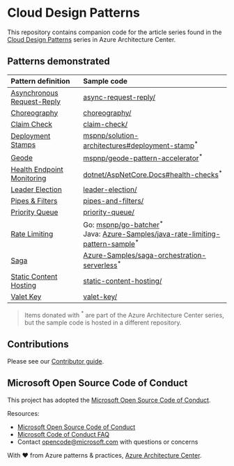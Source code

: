 # Cloud Design Patterns

This repository contains companion code for the article series found in the [Cloud Design Patterns](https://aka.ms/cloud-design-patterns) series in Azure Architecture Center.

## Patterns demonstrated

| Pattern definition | Sample code |
| :----------------- | :---------- |
| [Asynchronous Request-Reply](https://learn.microsoft.com/azure/architecture/patterns/async-request-reply) | [async-request-reply/](async-request-reply/) |
| [Choreography](https://learn.microsoft.com/azure/architecture/patterns/choreography) | [choreography/](choreography/) |
| [Claim Check](https://learn.microsoft.com/azure/architecture/patterns/claim-check) | [claim-check/](claim-check/) |
| [Deployment Stamps](https://learn.microsoft.com/azure/architecture/patterns/deployment-stamp) | [mspnp/solution-architectures#deployment-stamp](https://github.com/mspnp/solution-architectures/tree/master/apps/deployment-stamp)$^{*}$ |
| [Geode](https://learn.microsoft.com/azure/architecture/patterns/geodes) | [mspnp/geode-pattern-accelerator](https://github.com/mspnp/geode-pattern-accelerator)$^{*}$ |
| [Health Endpoint Monitoring](https://learn.microsoft.com/azure/architecture/patterns/health-endpoint-monitoring) | [dotnet/AspNetCore.Docs#health-checks](https://github.com/dotnet/AspNetCore.Docs/tree/main/aspnetcore/host-and-deploy/health-checks/samples/7.x/HealthChecksSample)$^{*}$ |
| [Leader Election](https://learn.microsoft.com/azure/architecture/patterns/leader-election) | [leader-election/](leader-election/) |
| [Pipes & Filters](https://learn.microsoft.com/azure/architecture/patterns/pipes-and-filters) | [pipes-and-filters/](pipes-and-filters/) |
| [Priority Queue](https://learn.microsoft.com/azure/architecture/patterns/priority-queue) | [priority-queue/](priority-queue/) |
| [Rate Limiting](https://learn.microsoft.com/azure/architecture/patterns/rate-limiting-pattern) | Go: [mspnp/go-batcher](https://github.com/mspnp/go-batcher)$^{*}$ <br> Java: [Azure-Samples/java-rate-limiting-pattern-sample](https://github.com/Azure-Samples/java-rate-limiting-pattern-sample)$^{*}$ |
| [Saga](https://learn.microsoft.com/azure/architecture/reference-architectures/saga/saga) | [Azure-Samples/saga-orchestration-serverless](https://github.com/Azure-Samples/saga-orchestration-serverless)$^{*}$ |
| [Static Content Hosting](https://learn.microsoft.com/azure/architecture/patterns/static-content-hosting) | [static-content-hosting/](static-content-hosting/) |
| [Valet Key](https://learn.microsoft.com/en-us/azure/architecture/patterns/valet-key) | [valet-key/](valet-key/) |

> Items donated with $^{*}$ are part of the Azure Architecture Center series, but the sample code is hosted in a different repository.

## Contributions

Please see our [Contributor guide](./CONTRIBUTING.md).

## Microsoft Open Source Code of Conduct

This project has adopted the [Microsoft Open Source Code of Conduct](https://opensource.microsoft.com/codeofconduct/).

Resources:

- [Microsoft Open Source Code of Conduct](https://opensource.microsoft.com/codeofconduct/)
- [Microsoft Code of Conduct FAQ](https://opensource.microsoft.com/codeofconduct/faq/)
- Contact [opencode@microsoft.com](mailto:opencode@microsoft.com) with questions or concerns

With :heart: from Azure patterns & practices, [Azure Architecture Center](https://azure.com/architecture).

